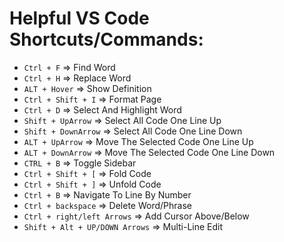 # **Helpful VS Code Shortcuts/Commands:**

- ```Ctrl + F``` => Find Word
- ```Ctrl + H``` => Replace Word
- ```ALT + Hover``` => Show Definition
- ```Ctrl + Shift + I``` => Format Page
- ```Ctrl + D``` => Select And Highlight Word
- ```Shift + UpArrow``` => Select All Code One Line Up
- ```Shift + DownArrow``` => Select All Code One Line Down
- ```ALT + UpArrow``` => Move The Selected Code One Line Up
- ```ALT + DownArrow``` => Move The Selected Code One Line Down
- ```CTRL + B``` => Toggle Sidebar
- ```Ctrl + Shift + [``` => Fold Code
- ```Ctrl + Shift + ]``` => Unfold Code
- ```Ctrl + B``` => Navigate To Line By Number
- ```Ctrl + backspace``` => Delete Word/Phrase
- ```Ctrl + right/left Arrows``` => Add Cursor Above/Below
- ```Shift + Alt + UP/DOWN Arrows``` => Multi-Line Edit